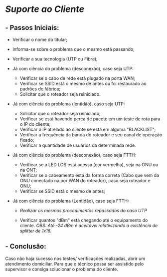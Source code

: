 #                        *Suporte ao Cliente*



## - Passos Iniciais:

- Verificar o nome do titular;
- Informa-se sobre o problema que o mesmo está passando;
- Verificar a sua tecnologia (UTP ou Fibra);
- Já com ciência do problema (desconexão), caso seja UTP:
  - Verificar se o cabo de rede está plugado na porta WAN;
  - Verificar se SSID está o mesmo de antes ou foi restaurado ao padrões de fábrica;
  - Solicitar que o roteador seja reiniciado.

- Já com ciência do problema (lentidão), caso seja UTP:
  - Solicitar que o roteador seja reiniciado;
  - Verificar se está havendo perca de pacote em um teste de rota para o IP do cliente;
  - Verificar o IP atrelado ao cliente se está em alguma "BLACKLIST";
  - Verificar a frequência da banda do roteador e seu canal de operação fixado;
  - Verificar a quantidade de usuários da determinada rede.

- Já com ciência do problema (desconexão), caso seja FTTH:
  - Verificar se a LED LOS está acessa (cor vermelha), seja na ONU ou na ONT;
  - Verificar se o cabeamento está da forma correta (Cabo que vem da ONU conectado na por WAN do roteador), caso seja roteador e ONU;
  - Verificar se SSID está o mesmo de antes;

- Já com ciência do problema (Lentidão), caso seja FTTH:

  - *Realizar os mesmos procedimentos repassados do caso UTP*

  - Verificar quantos "dBm" está chegando até o equipamento do cliente.  *OBS: Até -24 dBm é aceitável relativizando a existência de splitter de 1x16.*

    



## - Conclusão:

Caso não haja sucesso nos testes/ verificações realizadas, abrir um atendimento domiciliar. Para que o técnico possa ser assistido pelo supervisor e consiga solucionar o problema do cliente. 